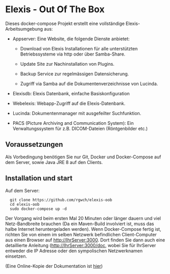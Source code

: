 # Elexis - Out Of The Box

Dieses docker-compose Projekt erstellt eine vollständige Elexis-Arbeitsumgebung aus:

* Appserver: Eine Website, die folgende Dienste anbietet:
  
  * Download von Elexis Installationen für alle unterstützten Betriebssysteme via http oder über 
  Samba-Share.

  * Update Site zur Nachinstallation von Plugins.

  * Backup Service zur regelmässigen Datensicherung.

  * Zugriff via Samba auf die Dokumentenverzeichnisse von Lucinda.

* Elexisdb: Elexis Datenbank, einfache Basiskonfiguration

* Webelexis: Webapp-Zugriff auf die Elexis-Datenbank.

* Lucinda: Dokumentenmanager mit ausgefeilter Suchfunktion.

* PACS (Picture Archiving and Communication System): Ein Verwaltungssystem für z.B. DICOM-Dateien (Röntgenbilder etc.)

## Voraussetzungen

Als Vorbedingung benötigen Sie nur Git, Docker und Docker-Compose auf dem Server, sowie Java JRE 8 auf den Clients. 

## Installation und start

Auf dem Server:

      git clone https://github.com/rgwch/elexis-oob
      cd elexis-oob
      sudo docker-compose up -d

Der Vorgang wird beim ersten Mal 20 Minuten oder länger dauern und viel Netz-Bandbreite brauchen (Da ein Maven-Build involviert ist, muss das halbe Internet heruntergeladen werden). Wenn Docker-Compose fertig ist, richten Sie von einem im selben Netzwerk befindlichen Client-Computer aus einen Browser auf <http://IhrServer:3000>. Dort finden Sie dann auch eine detaillierte Anleitung (<http://IhrServer:3000/doc>, wobei Sie für IhrServer entweder die IP Adresse oder den sympolischen Netzwerknamen einsetzen.

(Eine Online-Kopie der Dokumentation ist [hier](https://elexis.ch/oob/doc/#!index.md))
